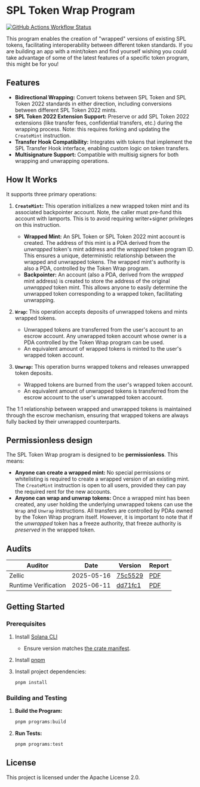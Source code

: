 # SPL Token Wrap Program

[![GitHub Actions Workflow Status](https://img.shields.io/github/actions/workflow/status/solana-program/token-wrap/main.yml?logo=GitHub)](https://github.com/solana-program/token-wrap/actions/workflows/main.yml)

This program enables the creation of "wrapped" versions of existing SPL tokens, facilitating interoperability
between different token standards. If you are building an app with a mint/token and find yourself wishing you could take
advantage of some of the latest features of a specific token program, this might be for you!

## Features

* **Bidirectional Wrapping:** Convert tokens between SPL Token and SPL Token 2022 standards in either direction,
  including conversions between different SPL Token 2022 mints.
* **SPL Token 2022 Extension Support:** Preserve or add SPL Token 2022 extensions (like transfer fees, confidential
  transfers, etc.) during the wrapping process. Note: this requires forking and updating the `CreateMint` instruction.
* **Transfer Hook Compatibility:**  Integrates with tokens that implement the SPL Transfer Hook interface,
  enabling custom logic on token transfers.
* **Multisignature Support:** Compatible with multisig signers for both wrapping and unwrapping operations.

## How It Works

It supports three primary operations:

1. **`CreateMint`:** This operation initializes a new wrapped token mint and its associated backpointer account. Note,
   the caller must pre-fund this account with lamports. This is to avoid requiring writer+signer privileges on this
   instruction.

    * **Wrapped Mint:** An SPL Token or SPL Token 2022 mint account is created. The address of this mint is a
      PDA derived from the *unwrapped* token's mint address and the *wrapped* token program ID. This ensures a unique,
      deterministic relationship between the wrapped and unwrapped tokens. The wrapped mint's authority is also a PDA,
      controlled by the Token Wrap program.
    * **Backpointer:** An account (also a PDA, derived from the *wrapped* mint address) is created to store the
      address of the original *unwrapped* token mint. This allows anyone to easily determine the unwrapped token
      corresponding to a wrapped token, facilitating unwrapping.

2. **`Wrap`:**  This operation accepts deposits of unwrapped tokens and mints wrapped tokens.

    * Unwrapped tokens are transferred from the user's account to an escrow account. Any unwrapped token account whose
      owner is a PDA controlled by the Token Wrap program can be used.
    * An equivalent amount of wrapped tokens is minted to the user's wrapped token account.

3. **`Unwrap`:** This operation burns wrapped tokens and releases unwrapped token deposits.

    * Wrapped tokens are burned from the user's wrapped token account.
    * An equivalent amount of unwrapped tokens is transferred from the escrow account to the user's unwrapped token
      account.

The 1:1 relationship between wrapped and unwrapped tokens is maintained through the escrow mechanism, ensuring that
wrapped tokens are always fully backed by their unwrapped counterparts.

## Permissionless design

The SPL Token Wrap program is designed to be **permissionless**. This means:

* **Anyone can create a wrapped mint:**  No special permissions or whitelisting is required to create a wrapped
  version of an existing mint. The `CreateMint` instruction is open to all users, provided they can
  pay the required rent for the new accounts.
* **Anyone can wrap and unwrap tokens:**  Once a wrapped mint has been created, any user holding the underlying
  unwrapped tokens can use the `Wrap` and `Unwrap` instructions. All transfers are controlled by PDAs owned by the Token
  Wrap program itself. However, it is important to note that if the *unwrapped* token has a freeze authority,
  that freeze authority is *preserved* in the wrapped token.

## Audits

| Auditor              | Date       | Version                                                                                               | Report                                                                                                                                                |
|----------------------|------------|-------------------------------------------------------------------------------------------------------|-------------------------------------------------------------------------------------------------------------------------------------------------------|
| Zellic               | 2025-05-16 | [75c5529](https://github.com/solana-program/token-wrap/tree/75c5529d5a191f12bd58b6b92ca0104ce3464763) | [PDF](https://github.com/anza-xyz/security-audits/blob/2294fc0e61c153c8aed174e9f63a1730683f1f2a/spl/ZellicTokenWrapAudit-2025-05-16.pdf)              |
| Runtime Verification | 2025-06-11 | [dd71fc1](https://github.com/solana-program/token-wrap/tree/dd71fc10c651b07b7d62b151021216e5321b1789) | [PDF](https://github.com/anza-xyz/security-audits/blob/2294fc0e61c153c8aed174e9f63a1730683f1f2a/spl/RuntimeVerificationTokenWrapAudit-2025-06-11.pdf) |

## Getting Started

### Prerequisites

1. Install [Solana CLI](https://docs.anza.xyz/cli/install)
    - Ensure version matches [the crate manifest](./Cargo.toml).
2. Install [pnpm](https://pnpm.io/installation)
3. Install project dependencies:

    ```bash
    pnpm install
    ```

### Building and Testing

1. **Build the Program:**

   ```bash
   pnpm programs:build
   ```

2. **Run Tests:**

   ```bash
   pnpm programs:test
   ```

## License

This project is licensed under the Apache License 2.0.